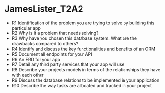 # JamesLister_T2A2

* R1 Identification of the problem you are trying to solve by building this particular app.
* R2 Why is it a problem that needs solving?
* R3 Why have you chosen this database system. What are the drawbacks compared to others?
* R4 Identify and discuss the key functionalities and benefits of an ORM
* R5 Document all endpoints for your API
* R6 An ERD for your app
* R7 Detail any third party services that your app will use
* R8 Describe your projects models in terms of the relationships they have with each other
* R9 Discuss the database relations to be implemented in your application
* R10 Describe the way tasks are allocated and tracked in your project
